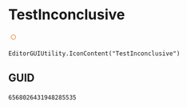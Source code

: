 # TestInconclusive
![](/img/TestInconclusive.png)

``` CSharp
EditorGUIUtility.IconContent("TestInconclusive")
```
## GUID
```
6568026431948285535
```
